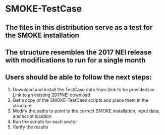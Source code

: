 # SMOKE-TestCase
## The files in this distribution serve as a test for the SMOKE installation 
## The structure resembles the 2017 NEI release with modifications to run for a single month

## Users should be able to follow the next steps:
1. Download and install the TestCase data from (link to be provided) or
   Link to an existing 2017NEI download
2. Get a copy of the SMOKE-TestCase scripts and place them in the structure
3. Modify the paths to point to the correct SMOKE installation, input data, and script location
4. Run the scripts for each sector
5. Verify the results 

